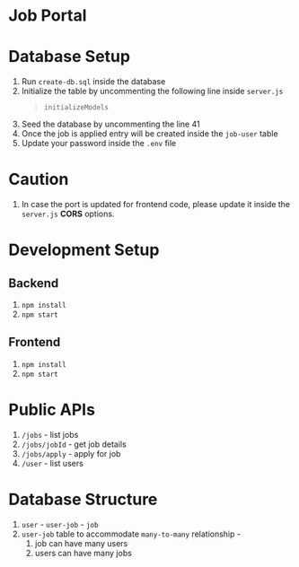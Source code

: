 # Job Portal

# Database Setup

1. Run `create-db.sql` inside the database
2. Initialize the table by uncommenting the following line inside `server.js`
    > `initializeModels`
3. Seed the database by uncommenting the line 41
4. Once the job is applied entry will be created inside the `job-user` table
5. Update your password inside the `.env` file

# Caution 
1. In case the port is updated for frontend code, please update it inside the `server.js` **CORS** options.

# Development Setup

## Backend
1. `npm install`
2. `npm start`

## Frontend
1. `npm install`
2. `npm start`

# Public APIs

1. `/jobs` - list jobs
2. `/jobs/jobId` - get job details
3. `/jobs/apply` - apply for job
4. `/user` -  list users

# Database Structure

1. `user` - `user-job` - `job`
2. `user-job` table to accommodate `many-to-many` relationship - 
    1. job can have many users
    2. users can have many jobs

